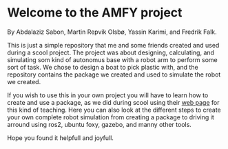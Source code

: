 # Welcome to the AMFY project
By Abdalaziz Sabon, Martin Repvik Olsbø, Yassin Karimi, and Fredrik Falk.

This is just a simple repository that me and some friends created and used during a scool project.
The project was about designing, calculating, and simulating som kind of autonomus base with a robot arm to perform some sort of task.
We chose to design a boat to pick plastic with, and the repository contains the package we created and used to simulate the robot we created.

If you wish to use this in your own project you will have to learn how to create and use a package, 
as we did during scool using their [web page](https://frdedynamics.github.io/hvl_robotics_website/courses/ele306/create-a-package) for this kind of teaching.
Here you can also look at the different steps to create your own complete robot simulation from creating a package to driving it arround 
using ros2, ubuntu foxy, gazebo, and manny other tools.

Hope you found it helpfull and joyfull.
